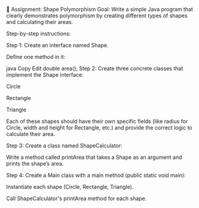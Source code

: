 📝 Assignment: Shape Polymorphism
Goal:
Write a simple Java program that clearly demonstrates polymorphism by creating different types of shapes and calculating their areas.

Step-by-step instructions:

Step 1:
Create an interface named Shape.

Define one method in it:

java
Copy
Edit
double area();
Step 2:
Create three concrete classes that implement the Shape interface:

Circle

Rectangle

Triangle

Each of these shapes should have their own specific fields (like radius for Circle, width and height for Rectangle, etc.) and provide the correct logic to calculate their area.

Step 3:
Create a class named ShapeCalculator:

Write a method called printArea that takes a Shape as an argument and prints the shape’s area.

Step 4:
Create a Main class with a main method (public static void main):

Instantiate each shape (Circle, Rectangle, Triangle).

Call ShapeCalculator's printArea method for each shape.
